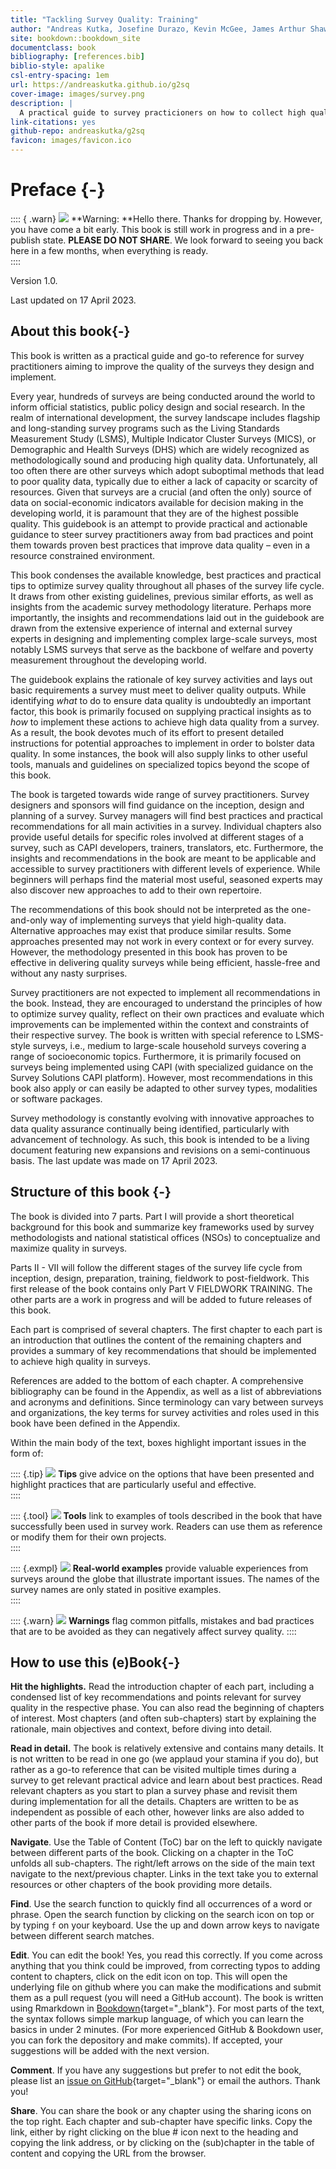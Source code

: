 ```yaml
--- 
title: "Tackling Survey Quality: Training"
author: "Andreas Kutka, Josefine Durazo, Kevin McGee, James Arthur Shaw"
site: bookdown::bookdown_site
documentclass: book
bibliography: [references.bib]
biblio-style: apalike
csl-entry-spacing: 1em
url: https://andreaskutka.github.io/g2sq
cover-image: images/survey.png
description: |
  A practical guide to survey practicioners on how to collect high quality survey data.
link-citations: yes
github-repo: andreaskutka/g2sq
favicon: images/favicon.ico
---
```


# Preface {-}

:::: { .warn}
<img src="images/warning.svg" class="svg-inline"/> **Warning: **Hello there. Thanks for dropping by.  However, you have come a bit early. This book is still work in progress and in a pre-publish state. **PLEASE DO NOT SHARE**. We look forward to seeing you back here in a few months, when everything is ready.  
::::

Version 1.0.

Last updated on 17 April 2023.

## About this book{-}

This book is written as a practical guide and go-to reference for survey practitioners aiming to improve the quality of the surveys they design and implement.  

Every year, hundreds of surveys are being conducted around the world to inform official statistics, public policy design and social research. In the realm of international development, the survey landscape includes flagship and long-standing survey programs such as the Living Standards Measurement Study (LSMS), Multiple Indicator Cluster Surveys (MICS), or Demographic and Health Surveys (DHS) which are widely recognized as methodologically sound and producing high quality data. Unfortunately, all too often there are other surveys which adopt suboptimal methods that lead to poor quality data, typically due to either a lack of capacity or scarcity of resources. Given that surveys are a crucial (and often the only) source of data on social-economic indicators available for decision making in the developing world, it is paramount that they are of the highest possible quality. This guidebook is an attempt to provide practical and actionable guidance to steer survey practitioners away from bad practices and point them towards proven best practices that improve data quality – even in a resource constrained environment.   

This book condenses the available knowledge, best practices and practical tips to optimize survey quality throughout all phases of the survey life cycle. It draws from other existing guidelines, previous similar efforts, as well as insights from the academic survey methodology literature. Perhaps more importantly, the insights and recommendations laid out in the guidebook are drawn from the extensive experience of internal and external survey experts in designing and implementing complex large-scale surveys, most notably LSMS surveys that serve as the backbone of welfare and poverty measurement throughout the developing world. 

The guidebook explains the rationale of key survey activities and lays out basic requirements a survey must meet to deliver quality outputs. While identifying *what* to do to ensure data quality is undoubtedly an important factor, this book is primarily focused on supplying practical insights as to *how* to implement these actions to achieve high data quality from a survey. As a result, the book devotes much of its effort to present detailed instructions for potential approaches to implement in order to bolster data quality. In some instances, the book will also supply links to other useful tools, manuals and guidelines on specialized topics beyond the scope of this book.  

The book is targeted towards wide range of survey practitioners. Survey designers and sponsors will find guidance on the inception, design and planning of a survey. Survey managers will find best practices and practical recommendations for all main activities in a survey. Individual chapters also provide useful details for specific roles involved at different stages of a survey, such as CAPI developers, trainers, translators, etc. Furthermore, the insights and recommendations in the book are meant to be applicable and accessible to survey practitioners with different levels of experience. While beginners will perhaps find the material most useful, seasoned experts may also discover new approaches to add to their own repertoire. 

The recommendations of this book should not be interpreted as the one-and-only way of implementing surveys that yield high-quality data. Alternative approaches may exist that produce similar results. Some approaches presented may not work in every context or for every survey. However, the methodology presented in this book has proven to be effective in delivering quality surveys while being efficient, hassle-free and without any nasty surprises.  

Survey practitioners are not expected to implement all recommendations in the book. Instead, they are encouraged to understand the principles of how to optimize survey quality, reflect on their own practices and evaluate which improvements can be implemented within the context and constraints of their respective survey. The book is written with special reference to LSMS-style surveys, i.e., medium to large-scale household surveys covering a range of socioeconomic topics. Furthermore, it is primarily focused on surveys being implemented using CAPI (with specialized guidance on the Survey Solutions CAPI platform). However, most recommendations in this book also apply or can easily be adapted to other survey types, modalities or software packages. 

Survey methodology is constantly evolving with innovative approaches to data quality assurance continually being identified, particularly with advancement of technology. As such, this book is intended to be a living document featuring new expansions and revisions on a semi-continuous basis. The last update was made on 17 April 2023. 

## Structure of this book {-}

The book is divided into 7 parts. Part I will provide a short theoretical background for this book and summarize key frameworks used by survey methodologists and national statistical offices (NSOs) to conceptualize and maximize quality in surveys. 

Parts II - VII will follow the different stages of the survey life cycle from inception, design, preparation, training, fieldwork to post-fieldwork. This first release of the book contains only Part V FIELDWORK TRAINING. The other parts are a work in progress and will be added to future releases of this book. 

Each part is comprised of several chapters. The first chapter to each part is an introduction that outlines the content of the remaining chapters and provides a summary of key recommendations that should be implemented to achieve high quality in surveys. 

References are added to the bottom of each chapter. A comprehensive bibliography can be found in the Appendix, as well as a list of abbreviations and acronyms and definitions. Since terminology can vary between surveys and organizations, the key terms for survey activities and roles used in this book have been defined in the Appendix. 

Within the main body of the text, boxes highlight important issues in the form of:

:::: {.tip}
<img src="images/tip.svg" class="svg-inline"/> **Tips** give advice on the options that have been presented and highlight practices that are particularly useful and effective.   
:::: 

:::: {.tool}
<img src="images/tool.svg" class="svg-inline"/> **Tools** link to examples of tools described in the book that have successfully been used in survey work. Readers can use them as reference or modify them for their own projects.   
:::: 

:::: {.exmpl}
<img src="images/world.svg" class="svg-inline"/> **Real-world examples** provide valuable experiences from surveys around the globe that illustrate important issues. The names of the survey names are only stated in positive examples.    
:::: 

:::: {.warn}
<img src="images/warning.svg" class="svg-inline"/> **Warnings** flag common pitfalls, mistakes and bad practices that are to be avoided as they can negatively affect survey quality.
:::: 


## How to use this (e)Book{-}


__Hit the highlights.__ Read the introduction chapter of each part, including a condensed list of key recommendations and points relevant for survey quality in the respective phase. You can also read the beginning of chapters of interest. Most chapters (and often sub-chapters) start by explaining the rationale, main objectives and context, before diving into detail.    

__Read in detail.__ The book is relatively extensive and contains many details. It is not written to be read in one go (we applaud your stamina if you do), but rather as a go-to reference that can be visited multiple times during a survey to get relevant practical advice and learn about best practices. Read relevant chapters as you start to plan a survey phase and revisit them during implementation for all the details. Chapters are written to be as independent as possible of each other, however links are also added to other parts of the book if more detail is provided elsewhere.

__Navigate__. Use the Table of Content (ToC) bar on the left to quickly navigate between different parts of the book. Clicking on a chapter in the ToC unfolds all sub-chapters. The right/left arrows on the side of the main text navigate to the next/previous chapter. Links in the text take you to external resources or other chapters of the book providing more details.

__Find__. Use the search function to quickly find all occurrences of a word or phrase. Open the search function by clicking on the search icon on top or by typing `f` on your keyboard. Use the up and down arrow keys to navigate between different search matches.

__Edit__. You can edit the book! Yes, you read this correctly. If you come across anything that you think could be improved, from correcting typos to adding content to chapters, click on the edit icon on top. This will open the underlying file on github where you can make the modifications and submit them as a pull request (you will need a GitHub account). The book is written using Rmarkdown in [Bookdown](https://bookdown.org/yihui/rmarkdown-cookbook){target="_blank"}. For most parts of the text, the syntax follows simple markup language, of which you can learn the basics in under 2 minutes. (For more experienced GitHub & Bookdown user, you can fork the depository and make commits). If accepted, your suggestions will be added with the next version. 

__Comment__. If you have any suggestions but prefer to not edit the book, please list an [issue on GitHub](https://github.com/andreaskutka/g2sq/issues/new){target="_blank"} or email the authors. Thank you!

__Share__. You can share the book or any chapter using the sharing icons on the top right. Each chapter and sub-chapter have specific links. Copy the link, either by right clicking on the blue # icon next to the heading and copying the link address, or by clicking on the (sub)chapter in the table of content and copying the URL from the browser. 
